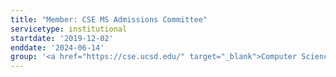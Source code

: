 ```yaml
---
title: "Member: CSE MS Admissions Committee"
servicetype: institutional
startdate: '2019-12-02'
enddate: '2024-06-14'
group: '<a href="https://cse.ucsd.edu/" target="_blank">Computer Science & Engineering (CSE) Department</a>, <a href="https://ucsd.edu/" target="_blank">UC San Diego</a>'
---
```

